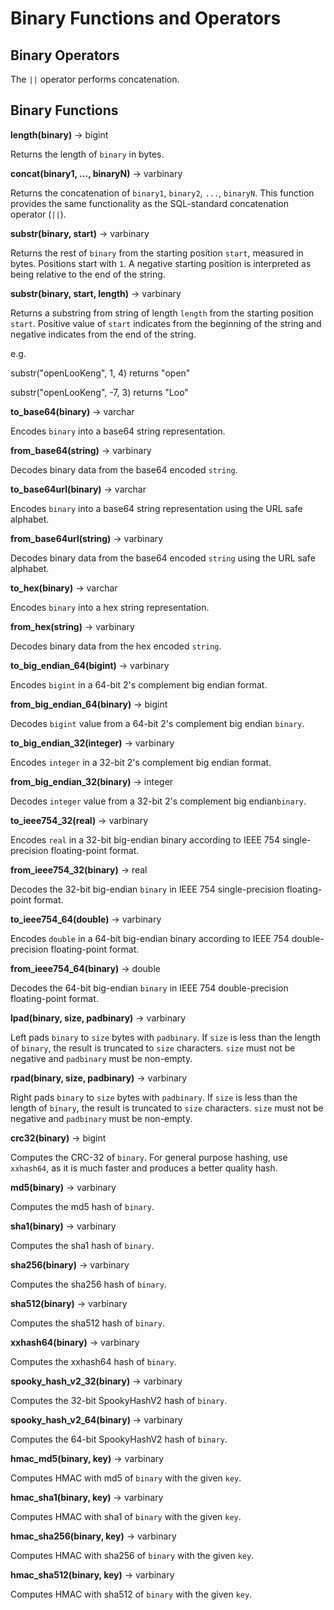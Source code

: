 
Binary Functions and Operators
==============================

Binary Operators
----------------

The `||` operator performs concatenation.

Binary Functions
----------------

**length(binary)** -\> bigint

Returns the length of `binary` in bytes.

**concat(binary1, \..., binaryN)** -\> varbinary

Returns the concatenation of `binary1`, `binary2`, `...`, `binaryN`. This function provides the same functionality as the SQL-standard concatenation operator (`||`).

**substr(binary, start)** -\> varbinary

Returns the rest of `binary` from the starting position `start`, measured in bytes. Positions start with `1`. A negative starting position is interpreted as being relative to the end of the string.

**substr(binary, start, length)** -\> varbinary

Returns a substring from string of length `length` from the starting position `start`. Positive value of `start` indicates from the beginning of the string and negative indicates from the end of the string.

e.g.

substr("openLooKeng", 1, 4)
returns "open"

substr("openLooKeng", -7, 3)
returns "Loo"

**to\_base64(binary)** -\> varchar

Encodes `binary` into a base64 string representation.

**from\_base64(string)** -\> varbinary

Decodes binary data from the base64 encoded `string`.

**to\_base64url(binary)** -\> varchar

Encodes `binary` into a base64 string representation using the URL safe alphabet.


**from\_base64url(string)** -\> varbinary

Decodes binary data from the base64 encoded `string` using the URL safe alphabet.

**to\_hex(binary)** -\> varchar

Encodes `binary` into a hex string representation.

**from\_hex(string)** -\> varbinary

Decodes binary data from the hex encoded `string`.

**to\_big\_endian\_64(bigint)** -\> varbinary

Encodes `bigint` in a 64-bit 2\'s complement big endian format.

**from\_big\_endian\_64(binary)** -\> bigint

Decodes `bigint` value from a 64-bit 2\'s complement big endian `binary`.

**to\_big\_endian\_32(integer)** -\> varbinary

Encodes `integer` in a 32-bit 2\'s complement big endian format.

**from\_big\_endian\_32(binary)** -\> integer

Decodes `integer` value from a 32-bit 2\'s complement big endian`binary`.


**to\_ieee754\_32(real)** -\> varbinary

Encodes `real` in a 32-bit big-endian binary according to IEEE 754 single-precision floating-point format.


**from\_ieee754\_32(binary)** -\> real

Decodes the 32-bit big-endian `binary` in IEEE 754 single-precision floating-point format.


**to\_ieee754\_64(double)** -\> varbinary

Encodes `double` in a 64-bit big-endian binary according to IEEE 754 double-precision floating-point format.


**from\_ieee754\_64(binary)** -\> double

Decodes the 64-bit big-endian `binary` in IEEE 754 double-precision floating-point format.

**lpad(binary, size, padbinary)** -\> varbinary

Left pads `binary` to `size` bytes with `padbinary`. If `size` is less than the length of `binary`, the result is truncated to `size` characters. `size` must not be negative and `padbinary` must be non-empty.


**rpad(binary, size, padbinary)** -\> varbinary

Right pads `binary` to `size` bytes with `padbinary`. If `size` is less than the length of `binary`, the result is truncated to `size` characters. `size` must not be negative and `padbinary` must be non-empty.

**crc32(binary)** -\> bigint

Computes the CRC-32 of `binary`. For general purpose hashing, use `xxhash64`, as it is much faster and produces a better quality hash.

**md5(binary)** -\> varbinary

Computes the md5 hash of `binary`.


**sha1(binary)** -\> varbinary

Computes the sha1 hash of `binary`.


**sha256(binary)** -\> varbinary

Computes the sha256 hash of `binary`.


**sha512(binary)** -\> varbinary

Computes the sha512 hash of `binary`.


**xxhash64(binary)** -\> varbinary

Computes the xxhash64 hash of `binary`.


**spooky\_hash\_v2\_32(binary)** -\> varbinary

Computes the 32-bit SpookyHashV2 hash of `binary`.


**spooky\_hash\_v2\_64(binary)** -\> varbinary

Computes the 64-bit SpookyHashV2 hash of `binary`.


**hmac\_md5(binary, key)** -\> varbinary

Computes HMAC with md5 of `binary` with the given `key`.


**hmac\_sha1(binary, key)** -\> varbinary

Computes HMAC with sha1 of `binary` with the given `key`.


**hmac\_sha256(binary, key)** -\> varbinary

Computes HMAC with sha256 of `binary` with the given `key`.


**hmac\_sha512(binary, key)** -\> varbinary

Computes HMAC with sha512 of `binary` with the given `key`.

